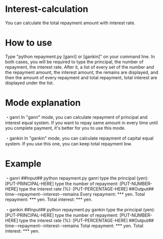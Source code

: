 # Interest-calculation
You can calculate the total repayment amount with interest rate.

# How to use
Type "python repayment.py [ganri] or [gankin]" on your command line.
In both cases, you will be required to type the principal, the number of repayment, the interest rate.
After it, a list of every set of the number and the repayment amount, the interest amount, the remains are displayed, and then the amount of every repayment and total repayment, total interest are displayed under the list.

# Mode explanation
・ganri
In "ganri" mode, you can calculate repayment of principal and interest equal system.
If you want to repay same amount in every time until you complete payment, it's better for you to use this mode.

・gankin
In "gankin" mode, you can calculate repayment of capital equal system.
If you use this one, you can keep total repayment low.

# Example
  
・ganri
##Input##
python repayment.py ganri
type the principal (yen): [PUT-PRINCIPAL-HERE]
type the number of repayment: [PUT-NUMBER-HERE]
type the interest rate (%): [PUT-PERCENTAGE-HERE]
##Output##
time--repayment--interest--remains
Every repayment: *** yen.
Total repayment: *** yen.
 Total interest: *** yen.
 
 ・gankin
##Input##
python repayment.py gankin
type the principal (yen): [PUT-PRINCIPAL-HERE]
type the number of repayment: [PUT-NUMBER-HERE]
type the interest rate (%): [PUT-PERCENTAGE-HERE]
##Output##
time--repayment--interest--remains
Total repayment: *** yen.
 Total interest: *** yen.
